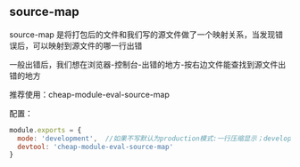 <!-- source-map -->
## source-map 
source-map 是将打包后的文件和我们写的源文件做了一个映射关系，当发现错误后，可以映射到源文件的哪一行出错  

一般出错后，我们想在浏览器-控制台-出错的地方-按右边文件能查找到源文件出错的地方

推荐使用：cheap-module-eval-source-map

配置：
```js 
module.exports = {
  mode: 'development',  //如果不写默认为production模式:一行压缩显示；development则不压缩
  devtool: 'cheap-module-eval-source-map'
}
```